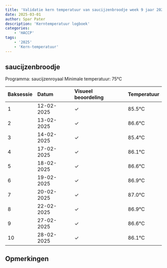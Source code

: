 ```yaml
---
title: 'Validatie kern temperatuur van saucijzenbroodje week 9 jaar 2025'
date: 2025-03-01
author: Spar Pater
description: 'Kerntemperatuur logboek'
categories:
    - 'HACCP'
tags:
    - '2025'
    - 'Kern-temperatuur'
---
```


## saucijzenbroodje

Programma: saucijzenroyaal
Minimale temperatuur: 75°C

| Baksessie | Datum | Visueel beoordeling | Temperatuur |
|:---|:---|:---|:---|
| 1 | 12-02-2025 | &check; | 85.5°C |
| 2 | 13-02-2025 | &check; | 86.6°C |
| 3 | 14-02-2025 | &check; | 85.4°C |
| 4 | 17-02-2025 | &check; | 86.1°C |
| 5 | 18-02-2025 | &check; | 86.6°C |
| 6 | 19-02-2025 | &check; | 86.9°C |
| 7 | 20-02-2025 | &check; | 87.0°C |
| 8 | 22-02-2025 | &check; | 86.9°C |
| 9 | 27-02-2025 | &check; | 86.6°C |
| 10 | 28-02-2025 | &check; | 86.1°C |

## Opmerkingen


